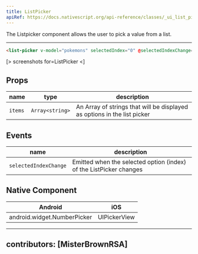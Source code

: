 ```yaml
---
title: ListPicker
apiRef: https://docs.nativescript.org/api-reference/classes/_ui_list_picker_.listpicker
---
```


The Listpicker component allows the user to pick a value from a list.

---

```html
<list-picker v-model="pokemons" selectedIndex="0" @selectedIndexChange="selectedIndexChanged"></list-picker>
```
[> screenshots for=ListPicker <]

## Props

| name | type | description |
|------|------|-------------|
| `items` | `Array<string>` | An Array of strings that will be displayed as options in the list picker

## Events

| name | description |
|------|-------------|
| `selectedIndexChange`| Emitted when the selected option (index) of the ListPicker changes

## Native Component

| Android | iOS |
|---------|-----|
| android.widget.NumberPicker | UIPickerView

---
contributors: [MisterBrownRSA]
---